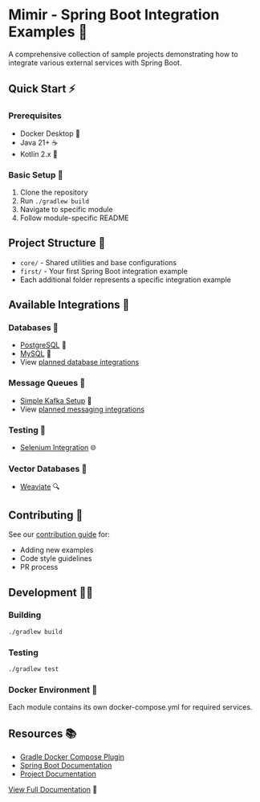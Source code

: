 # Mimir - Spring Boot Integration Examples 🚀

A comprehensive collection of sample projects demonstrating how to integrate various external services with Spring Boot.

## Quick Start ⚡
### Prerequisites
- Docker Desktop 🐳
- Java 21+ ☕
- Kotlin 2.x 💪

### Basic Setup 🔧
1. Clone the repository
2. Run `./gradlew build`
3. Navigate to specific module
4. Follow module-specific README

## Project Structure 📁
- `core/` - Shared utilities and base configurations
- `first/` - Your first Spring Boot integration example
- Each additional folder represents a specific integration example

## Available Integrations 🔌

### Databases 💾
- [PostgreSQL](/docs/databases/postgresql.md) 🐘
- [MySQL](/docs/databases/mysql.md) 🐬
- View [planned database integrations](/docs/databases/README.md)

### Message Queues 📨
- [Simple Kafka Setup](/docs/messaging/kafka-simple.md) 🚀
- View [planned messaging integrations](/docs/messaging/README.md)

### Testing 🧪
- [Selenium Integration](/docs/testing/selenium.md) 🌐

### Vector Databases 🧬
- [Weaviate](/docs/vector-databases/weaviate.md) 🔍

## Contributing 🤝
See our [contribution guide](/docs/contributing.md) for:
- Adding new examples
- Code style guidelines
- PR process

## Development 👩‍💻
### Building
```bash
./gradlew build
```

### Testing
```bash
./gradlew test
```

### Docker Environment 🐳
Each module contains its own docker-compose.yml for required services.

## Resources 📚
- [Gradle Docker Compose Plugin](https://github.com/avast/gradle-docker-compose-plugin)
- [Spring Boot Documentation](https://docs.spring.io/spring-boot/docs/current/reference/html/)
- [Project Documentation](/docs/README.md)

[View Full Documentation](/docs/README.md) 📖